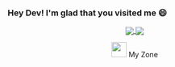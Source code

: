 ### Hey Dev! I'm glad that you visited me 😄
<div align="center">
 <a href="https://github.com/ezequielmariscal">
  <img align="center" src="https://github-readme-stats.vercel.app/api?username=shravanatirtha&theme=darcula&show_icons=true" />
</a>
<a href="https://github.com/ezequielmariscal">
  <img align="center" src="https://github-readme-streak-stats.herokuapp.com/?user=shravanatirtha&theme=darcula" />
</a>
<br>
 
 <img src="https://media.giphy.com/media/iY8CRBdQXODJSCERIr/giphy.gif" width="30px">&nbsp;My Zone
 <br>
